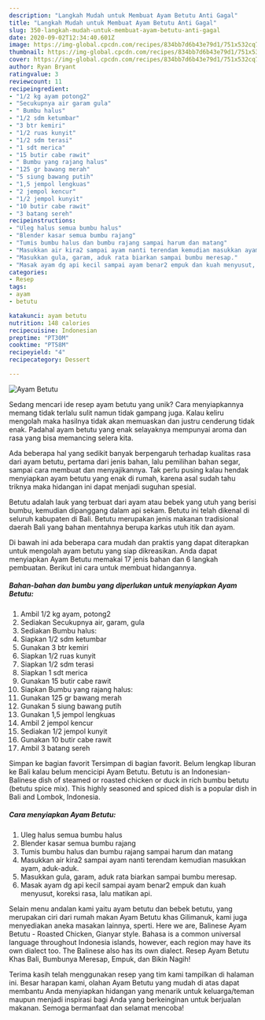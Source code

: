 ```yaml
---
description: "Langkah Mudah untuk Membuat Ayam Betutu Anti Gagal"
title: "Langkah Mudah untuk Membuat Ayam Betutu Anti Gagal"
slug: 350-langkah-mudah-untuk-membuat-ayam-betutu-anti-gagal
date: 2020-09-02T12:34:40.601Z
image: https://img-global.cpcdn.com/recipes/834bb7d6b43e79d1/751x532cq70/ayam-betutu-foto-resep-utama.jpg
thumbnail: https://img-global.cpcdn.com/recipes/834bb7d6b43e79d1/751x532cq70/ayam-betutu-foto-resep-utama.jpg
cover: https://img-global.cpcdn.com/recipes/834bb7d6b43e79d1/751x532cq70/ayam-betutu-foto-resep-utama.jpg
author: Ryan Bryant
ratingvalue: 3
reviewcount: 11
recipeingredient:
- "1/2 kg ayam potong2"
- "Secukupnya air garam gula"
- " Bumbu halus"
- "1/2 sdm ketumbar"
- "3 btr kemiri"
- "1/2 ruas kunyit"
- "1/2 sdm terasi"
- "1 sdt merica"
- "15 butir cabe rawit"
- " Bumbu yang rajang halus"
- "125 gr bawang merah"
- "5 siung bawang putih"
- "1,5 jempol lengkuas"
- "2 jempol kencur"
- "1/2 jempol kunyit"
- "10 butir cabe rawit"
- "3 batang sereh"
recipeinstructions:
- "Uleg halus semua bumbu halus"
- "Blender kasar semua bumbu rajang"
- "Tumis bumbu halus dan bumbu rajang sampai harum dan matang"
- "Masukkan air kira2 sampai ayam nanti terendam kemudian masukkan ayam, aduk-aduk."
- "Masukkan gula, garam, aduk rata biarkan sampai bumbu meresap."
- "Masak ayam dg api kecil sampai ayam benar2 empuk dan kuah menyusut, koreksi rasa, lalu matikan api."
categories:
- Resep
tags:
- ayam
- betutu

katakunci: ayam betutu 
nutrition: 148 calories
recipecuisine: Indonesian
preptime: "PT30M"
cooktime: "PT58M"
recipeyield: "4"
recipecategory: Dessert

---
```



![Ayam Betutu](https://img-global.cpcdn.com/recipes/834bb7d6b43e79d1/751x532cq70/ayam-betutu-foto-resep-utama.jpg)

Sedang mencari ide resep ayam betutu yang unik? Cara menyiapkannya memang tidak terlalu sulit namun tidak gampang juga. Kalau keliru mengolah maka hasilnya tidak akan memuaskan dan justru cenderung tidak enak. Padahal ayam betutu yang enak selayaknya mempunyai aroma dan rasa yang bisa memancing selera kita.

Ada beberapa hal yang sedikit banyak berpengaruh terhadap kualitas rasa dari ayam betutu, pertama dari jenis bahan, lalu pemilihan bahan segar, sampai cara membuat dan menyajikannya. Tak perlu pusing kalau hendak menyiapkan ayam betutu yang enak di rumah, karena asal sudah tahu triknya maka hidangan ini dapat menjadi suguhan spesial.

Betutu adalah lauk yang terbuat dari ayam atau bebek yang utuh yang berisi bumbu, kemudian dipanggang dalam api sekam. Betutu ini telah dikenal di seluruh kabupaten di Bali. Betutu merupakan jenis makanan tradisional daerah Bali yang bahan mentahnya berupa karkas utuh itik dan ayam.


Di bawah ini ada beberapa cara mudah dan praktis yang dapat diterapkan untuk mengolah ayam betutu yang siap dikreasikan. Anda dapat menyiapkan Ayam Betutu memakai 17 jenis bahan dan 6 langkah pembuatan. Berikut ini cara untuk membuat hidangannya.

<!--inarticleads1-->

##### Bahan-bahan dan bumbu yang diperlukan untuk menyiapkan Ayam Betutu:

1. Ambil 1/2 kg ayam, potong2
1. Sediakan Secukupnya air, garam, gula
1. Sediakan  Bumbu halus:
1. Siapkan 1/2 sdm ketumbar
1. Gunakan 3 btr kemiri
1. Siapkan 1/2 ruas kunyit
1. Siapkan 1/2 sdm terasi
1. Siapkan 1 sdt merica
1. Gunakan 15 butir cabe rawit
1. Siapkan  Bumbu yang rajang halus:
1. Gunakan 125 gr bawang merah
1. Gunakan 5 siung bawang putih
1. Gunakan 1,5 jempol lengkuas
1. Ambil 2 jempol kencur
1. Sediakan 1/2 jempol kunyit
1. Gunakan 10 butir cabe rawit
1. Ambil 3 batang sereh


Simpan ke bagian favorit Tersimpan di bagian favorit. Belum lengkap liburan ke Bali kalau belum mencicipi Ayam Betutu. Betutu is an Indonesian-Balinese dish of steamed or roasted chicken or duck in rich bumbu betutu (betutu spice mix). This highly seasoned and spiced dish is a popular dish in Bali and Lombok, Indonesia. 

<!--inarticleads2-->

##### Cara menyiapkan Ayam Betutu:

1. Uleg halus semua bumbu halus
1. Blender kasar semua bumbu rajang
1. Tumis bumbu halus dan bumbu rajang sampai harum dan matang
1. Masukkan air kira2 sampai ayam nanti terendam kemudian masukkan ayam, aduk-aduk.
1. Masukkan gula, garam, aduk rata biarkan sampai bumbu meresap.
1. Masak ayam dg api kecil sampai ayam benar2 empuk dan kuah menyusut, koreksi rasa, lalu matikan api.


Selain menu andalan kami yaitu ayam betutu dan bebek betutu, yang merupakan ciri dari rumah makan Ayam Betutu khas Gilimanuk, kami juga menyediakan aneka masakan lainnya, sperti. Here we are, Balinese Ayam Betutu - Roasted Chicken, Gianyar style. Bahasa is a common universal language throughout Indonesia islands, however, each region may have its own dialect too. The Balinese also has its own dialect. Resep Ayam Betutu Khas Bali, Bumbunya Meresap, Empuk, dan Bikin Nagih! 

Terima kasih telah menggunakan resep yang tim kami tampilkan di halaman ini. Besar harapan kami, olahan Ayam Betutu yang mudah di atas dapat membantu Anda menyiapkan hidangan yang menarik untuk keluarga/teman maupun menjadi inspirasi bagi Anda yang berkeinginan untuk berjualan makanan. Semoga bermanfaat dan selamat mencoba!
